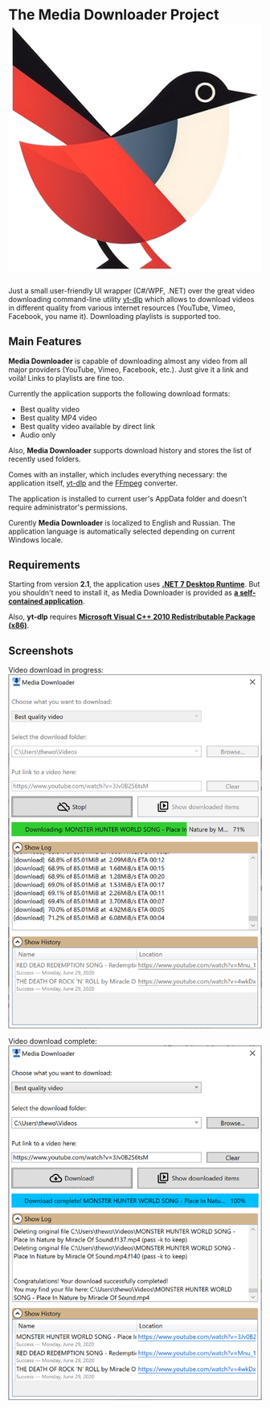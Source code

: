 The Media Downloader Project
![Media Downloader logo](MediaDownloader/Images/icon.png)
====================
Just a small user-friendly UI wrapper (C#/WPF, .NET) over the great video downloading command-line utility [yt-dlp](https://github.com/yt-dlp/yt-dlp) which allows to download videos in different quality from various internet resources (YouTube, Vimeo, Facebook, you name it). Downloading playlists is supported too.

## Main Features

**Media Downloader** is capable of downloading almost any video from all major providers (YouTube, Vimeo, Facebook, etc.). Just give it a link and voilà! Links to playlists are fine too.

Currently the application supports the following download formats:

* Best quality video
* Best quality MP4 video
* Best quality video available by direct link
* Audio only

Also, **Media Downloader** supports download history and stores the list of recently used folders.

Comes with an installer, which includes everything necessary: the application itself, [yt-dlp](https://github.com/yt-dlp/yt-dlp) and the [FFmpeg](https://ffmpeg.org/) converter.

The application is installed to current user's AppData folder and doesn't require administrator's permissions.

Curently **Media Downloader** is localized to English and Russian. The application language is automatically selected depending on current Windows locale.

## Requirements

Starting from version **2.1**, the application uses **[.NET 7 Desktop Runtime](https://dotnet.microsoft.com/en-us/download/dotnet/7.0)**. But you shouldn't need to install it, as Media Downloader is provided as **[a self-contained application](https://devblogs.microsoft.com/dotnet/app-trimming-in-net-5/)**.

Also, **yt-dlp** requires **[Microsoft Visual C++ 2010 Redistributable Package (x86)](https://www.microsoft.com/en-us/download/details.aspx?id=5555)**.

## Screenshots

Video download in progress:
![Video download in progress](https://github.com/yuri-maxiutenko/MediaDownloader/blob/master/Screenshots/Annotation%202020-06-29%20210558.png?raw=true)

Video download complete:
![Video download complete](https://github.com/yuri-maxiutenko/MediaDownloader/blob/master/Screenshots/Annotation%202020-06-29%20210909.png?raw=true)
